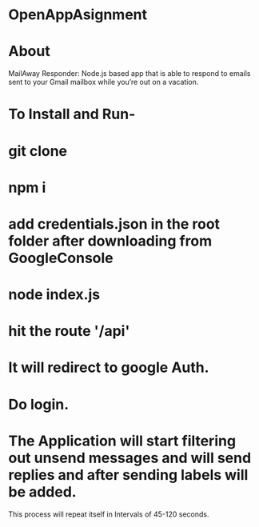 ﻿# OpenAppAsignment
# About
MailAway Responder: Node.js based app that is able to respond to emails sent to your Gmail mailbox while you’re out on a vacation.
# To Install and Run-
# git clone
# npm i
# add credentials.json in the root folder after downloading from GoogleConsole
# node index.js
# hit the route '/api'
# It will redirect to google Auth.
# Do login.
# The Application will start filtering out unsend messages and will send replies and after sending labels will be added.
This process will repeat itself in Intervals of 45-120 seconds.
